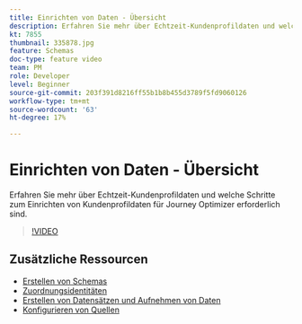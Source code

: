 ```yaml
---
title: Einrichten von Daten - Übersicht
description: Erfahren Sie mehr über Echtzeit-Kundenprofildaten und welche Schritte zum Einrichten von Kundenprofildaten für Journey Optimizer erforderlich sind.
kt: 7855
thumbnail: 335878.jpg
feature: Schemas
doc-type: feature video
team: PM
role: Developer
level: Beginner
source-git-commit: 203f391d8216ff55b1b8b455d3789f5fd9060126
workflow-type: tm+mt
source-wordcount: '63'
ht-degree: 17%

---
```



# Einrichten von Daten - Übersicht

Erfahren Sie mehr über Echtzeit-Kundenprofildaten und welche Schritte zum Einrichten von Kundenprofildaten für Journey Optimizer erforderlich sind.

>[!VIDEO](https://video.tv.adobe.com/v/335878?quality=12)

## Zusätzliche Ressourcen

* [Erstellen von Schemas](/help/set-up-data/create-schema.md)
* [Zuordnungsidentitäten](/help/set-up-data/map-identities.md)
* [Erstellen von Datensätzen und Aufnehmen von Daten](/help/set-up-data/create-datasets-and-ingest-data.md)
* [Konfigurieren von Quellen](/help/set-up-data/configure-data-sources.md)
